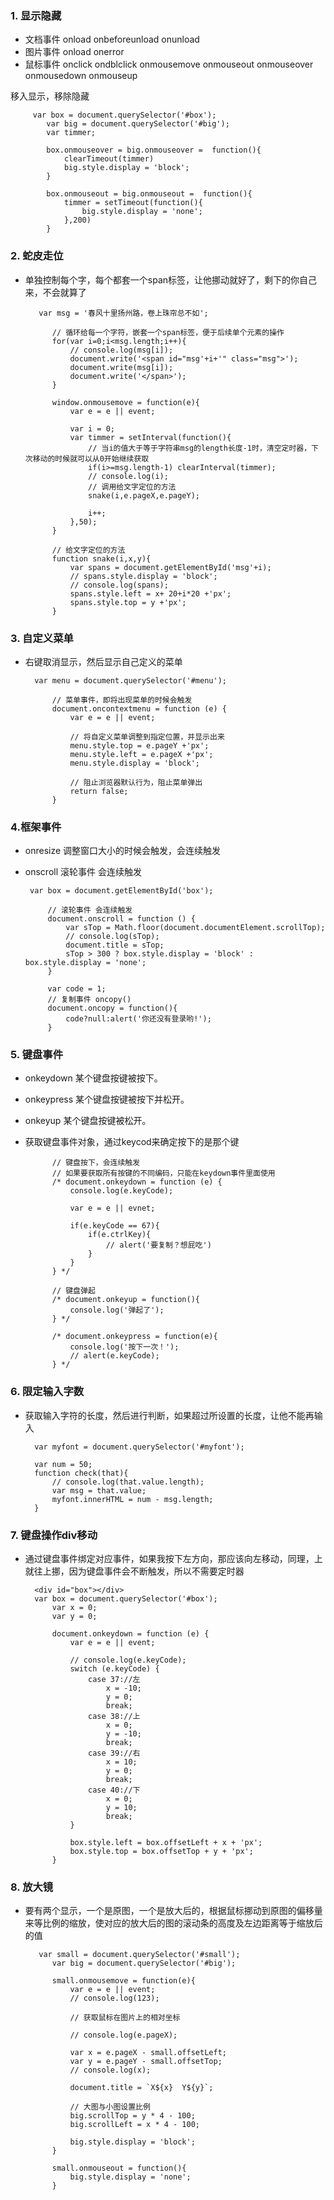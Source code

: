 ### 1. 显示隐藏
- 文档事件
                onload      onbeforeunload      onunload
- 图片事件
                onload      onerror
- 鼠标事件
                onclick     ondblclick      onmousemove     onmouseout      onmouseover
                onmousedown onmouseup

移入显示，移除隐藏

		 var box = document.querySelector('#box');
		    var big = document.querySelector('#big');
		    var timmer;
		
		    box.onmouseover = big.onmouseover =  function(){
		        clearTimeout(timmer)
		        big.style.display = 'block';
		    }
		
		    box.onmouseout = big.onmouseout =  function(){
		        timmer = setTimeout(function(){
		            big.style.display = 'none';
		        },200)
		    }

### 2. 蛇皮走位   
- 单独控制每个字，每个都套一个span标签，让他挪动就好了，剩下的你自己来，不会就算了


		 var msg = '春风十里扬州路，卷上珠帘总不如';
		
		    // 循环给每一个字符，嵌套一个span标签，便于后续单个元素的操作
		    for(var i=0;i<msg.length;i++){
		        // console.log(msg[i]);
		        document.write('<span id="msg'+i+'" class="msg">');
		        document.write(msg[i]);
		        document.write('</span>');
		    }
		
		    window.onmousemove = function(e){
		        var e = e || event;
		
		        var i = 0;
		        var timmer = setInterval(function(){
		            // 当i的值大于等于字符串msg的length长度-1时，清空定时器，下次移动的时候就可以从0开始继续获取
		            if(i>=msg.length-1) clearInterval(timmer);
		            // console.log(i);
		            // 调用给文字定位的方法
		            snake(i,e.pageX,e.pageY);
		            
		            i++;
		        },50);
		    }
		
		    // 给文字定位的方法
		    function snake(i,x,y){
		        var spans = document.getElementById('msg'+i);
		        // spans.style.display = 'block';
		        // console.log(spans);
		        spans.style.left = x+ 20+i*20 +'px';
		        spans.style.top = y +'px';
		    }

### 3. 自定义菜单
- 右键取消显示，然后显示自己定义的菜单

		var menu = document.querySelector('#menu');
		
		    // 菜单事件，即将出现菜单的时候会触发
		    document.oncontextmenu = function (e) {
		        var e = e || event;
		
		        // 将自定义菜单调整到指定位置，并显示出来
		        menu.style.top = e.pageY +'px';
		        menu.style.left = e.pageX +'px';
		        menu.style.display = 'block';
		
		        // 阻止浏览器默认行为，阻止菜单弹出
		        return false;
		    }

### 4.框架事件
-  onresize  调整窗口大小的时候会触发，会连续触发
-  onscroll   滚轮事件 会连续触发

		var box = document.getElementById('box');
		
		    // 滚轮事件 会连续触发
		    document.onscroll = function () {
		        var sTop = Math.floor(document.documentElement.scrollTop);
		        // console.log(sTop);
		        document.title = sTop;
		        sTop > 300 ? box.style.display = 'block' : box.style.display = 'none';
		    }
		
		    var code = 1;
		    // 复制事件 oncopy()
		    document.oncopy = function(){
		        code?null:alert('你还没有登录哟!');
		    }

### 5. 键盘事件
- onkeydown	某个键盘按键被按下。
- onkeypress	某个键盘按键被按下并松开。
- onkeyup	某个键盘按键被松开。
- 获取键盘事件对象，通过keycod来确定按下的是那个键

			// 键盘按下，会连续触发
		    // 如果要获取所有按键的不同编码，只能在keydown事件里面使用
		    /* document.onkeydown = function (e) {
		        console.log(e.keyCode);
		
		        var e = e || evnet;
		
		        if(e.keyCode == 67){
		            if(e.ctrlKey){
		                // alert('要复制？想屁吃')
		            }
		        }
		    } */
		
		    // 键盘弹起
		    /* document.onkeyup = function(){
		        console.log('弹起了');
		    } */
		
		    /* document.onkeypress = function(e){
		        console.log('按下一次！');
		        // alert(e.keyCode);
		    } */

### 6. 限定输入字数
- 获取输入字符的长度，然后进行判断，如果超过所设置的长度，让他不能再输入
 
	    var myfont = document.querySelector('#myfont');
	
	    var num = 50;
	    function check(that){
	        // console.log(that.value.length);
	        var msg = that.value;
	        myfont.innerHTML = num - msg.length;
	    }

### 7. 键盘操作div移动
- 通过键盘事件绑定对应事件，如果我按下左方向，那应该向左移动，同理，上就往上挪，因为键盘事件会不断触发，所以不需要定时器

		<div id="box"></div>
		var box = document.querySelector('#box');
		    var x = 0;
		    var y = 0;
		
		    document.onkeydown = function (e) {
		        var e = e || event;
		
		        // console.log(e.keyCode);
		        switch (e.keyCode) {
		            case 37://左
		                x = -10;
		                y = 0;
		                break;
		            case 38://上
		                x = 0;
		                y = -10;
		                break;
		            case 39://右
		                x = 10;
		                y = 0;
		                break;
		            case 40://下
		                x = 0;
		                y = 10;
		                break;
		        }
		
		        box.style.left = box.offsetLeft + x + 'px';
		        box.style.top = box.offsetTop + y + 'px';
		    }

### 8. 放大镜
- 要有两个显示，一个是原图，一个是放大后的，根据鼠标挪动到原图的偏移量来等比例的缩放，使对应的放大后的图的滚动条的高度及左边距离等于缩放后的值


		 var small = document.querySelector('#small');
		    var big = document.querySelector('#big');
		
		    small.onmousemove = function(e){
		        var e = e || event;
		        // console.log(123);
		
		        // 获取鼠标在图片上的相对坐标
		
		        // console.log(e.pageX);
		
		        var x = e.pageX - small.offsetLeft;
		        var y = e.pageY - small.offsetTop;
		        // console.log(x);
		
		        document.title = `X${x}  Y${y}`;
		
		        // 大图与小图设置比例
		        big.scrollTop = y * 4 - 100;
		        big.scrollLeft = x * 4 - 100;
		
		        big.style.display = 'block';
		    }
		
		    small.onmouseout = function(){
		        big.style.display = 'none';
		    }

